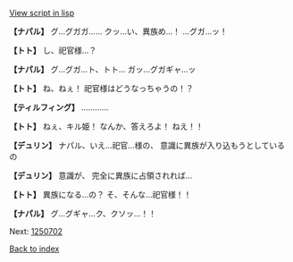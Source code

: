 [View script in lisp](../scripts/1250502.txt)

**【ナパル】**
グ…グガガ……
クッ…い、異族め…！
…グガ…ッ！

**【トト】**
し、祀官様…？

**【ナパル】**
グ…グガ…ト、トト…
ガッ…グガギャ…ッ

**【トト】**
ね、ねぇ！
祀官様はどうなっちゃうの！？

**【ティルフィング】**
…………

**【トト】**
ねぇ、キル姫！
なんか、答えろよ！
ねえ！！

**【デュリン】**
ナパル、いえ…祀官…様の、
意識に異族が入り込もうとしているの

**【デュリン】**
意識が、
完全に異族に占領されれば…

**【トト】**
異族になる…の？
そ、そんな…祀官様！！

**【ナパル】**
グ…グギャ…ク、クソッ…！！

Next: [1250702](1250702.md)

[Back to index](index.md)
